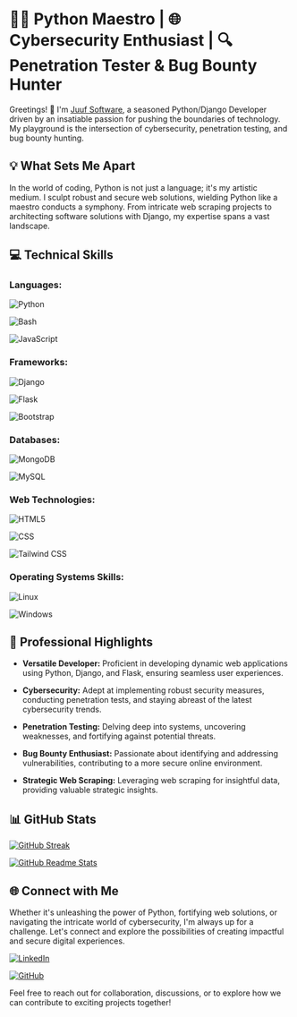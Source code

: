 # 👨‍💻 Python Maestro | 🌐 Cybersecurity Enthusiast | 🔍 Penetration Tester & Bug Bounty Hunter

Greetings! 👋 I'm [Juuf Software](https://www.linkedin.com/in/elimane-diouf-a1ba13267/), a seasoned Python/Django Developer driven by an insatiable passion for pushing the boundaries of technology. My playground is the intersection of cybersecurity, penetration testing, and bug bounty hunting.

## 💡 What Sets Me Apart

In the world of coding, Python is not just a language; it's my artistic medium. I sculpt robust and secure web solutions, wielding Python like a maestro conducts a symphony. From intricate web scraping projects to architecting software solutions with Django, my expertise spans a vast landscape.

## 💻 Technical Skills

### Languages:

![Python](https://img.shields.io/badge/Python-3776AB.svg?logo=python&logoColor=white)

![Bash](https://img.shields.io/badge/Bash-121011.svg?logo=gnu-bash&logoColor=white)

![JavaScript](https://img.shields.io/badge/JavaScript-F7DF1E.svg?logo=javascript&logoColor=black)

### Frameworks:

![Django](https://img.shields.io/badge/Django-092E20.svg?logo=django&logoColor=white)

![Flask](https://img.shields.io/badge/Flask-000000.svg?logo=flask&logoColor=white)

![Bootstrap](https://img.shields.io/badge/Bootstrap-7952B3.svg?logo=bootstrap&logoColor=white)

### Databases:

![MongoDB](https://img.shields.io/badge/MongoDB-47A248.svg?logo=mongodb&logoColor=white)

![MySQL](https://img.shields.io/badge/MySQL-4479A1.svg?logo=mysql&logoColor=white)

### Web Technologies:

![HTML5](https://img.shields.io/badge/HTML5-E34F26.svg?logo=html5&logoColor=white)

![CSS](https://img.shields.io/badge/CSS-1572B6.svg?logo=css3&logoColor=white)

![Tailwind CSS](https://img.shields.io/badge/Tailwind_CSS-38B2AC.svg?logo=tailwind-css&logoColor=white)

### Operating Systems Skills:

![Linux](https://img.shields.io/badge/Linux-FCC624.svg?logo=linux&logoColor=white)

![Windows](https://img.shields.io/badge/Windows-0078D6.svg?logo=windows&logoColor=white)

## 🚀 Professional Highlights

- **Versatile Developer:** Proficient in developing dynamic web applications using Python, Django, and Flask, ensuring seamless user experiences.

- **Cybersecurity:** Adept at implementing robust security measures, conducting penetration tests, and staying abreast of the latest cybersecurity trends.

- **Penetration Testing:** Delving deep into systems, uncovering weaknesses, and fortifying against potential threats.

- **Bug Bounty Enthusiast:** Passionate about identifying and addressing vulnerabilities, contributing to a more secure online environment.

- **Strategic Web Scraping:** Leveraging web scraping for insightful data, providing valuable strategic insights.

## 📊 GitHub Stats

[![GitHub Streak](https://github-readme-streak-stats.herokuapp.com/?user=jusot99&theme=dark)](https://github.com/jusot99)

[![GitHub Readme Stats](https://github-readme-stats.vercel.app/api?username=jusot99&show_icons=true&theme=dark)](https://github.com/jusot99)

## 🌐 Connect with Me

Whether it's unleashing the power of Python, fortifying web solutions, or navigating the intricate world of cybersecurity, I'm always up for a challenge. Let's connect and explore the possibilities of creating impactful and secure digital experiences.

[![LinkedIn](https://img.shields.io/badge/LinkedIn-0077B5.svg?logo=linkedin&logoColor=white)](https://www.linkedin.com/in/elimane-diouf-a1ba13267/)

[![GitHub](https://img.shields.io/badge/GitHub-181717.svg?logo=github&logoColor=white)](https://github.com/jusot99)

Feel free to reach out for collaboration, discussions, or to explore how we can contribute to exciting projects together!
